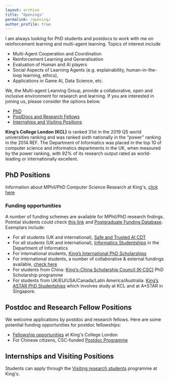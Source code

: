 ```yaml
---
layout: archive
title: "Openings"
permalink: /opening/
author_profile: true
---
```



I am always looking for PhD students and postdocs to work with me on reinforcement learning and multi-agent learning.
Topics of interest include 
* Multi-Agent Cooperation and Coordination
* Reinforcement Learning and Generalisation
* Evaluation of Human and AI players
* Social Aspects of Learning Agents (e.g. explainability, human-in-the-loop learning, ethics),
* Applications in Game AI, Data Science, etc. 

We, the Multi-agent Learning Group, provide a collaborative, open and inclusive environment for research and learning.
If you are interested in joining us, please consider the options below.
* [PhD](#phd-positions)
* [PostDocs and Research Fellows](#postdoc-and-research-fellow-positions)
* [Internships and Visiting Positions](#internships-and-visiting-positions)

**King’s College London (KCL)** is ranked 31st in the 2019 QS world universities ranking and was ranked sixth nationally in the “power” ranking in the 2014 REF. The Department of Informatics was placed in the top 10 of computer science and informatics departments in the UK, when measured by the power ranking, with 92% of its research output rated as world-leading or internationally excellent. 

## PhD Positions
Information about MPhil/PhD Computer Science Research at King's, [click here](https://www.kcl.ac.uk/informatics/postgraduate/research-degrees)

### Funding opportunities
A number of funding schemes are available for MPhil/PhD research fndings. Potntial students could check [this link](https://www.kcl.ac.uk/study-legacy/postgraduate/fees-and-funding/student-funding) and [Postgraduate Funding Database](https://www.kcl.ac.uk/study-legacy/doctoral-studies/funding).
Exemplars include: 
* For all students (UK and international), [Safe and Trusted AI CDT](https://safeandtrustedai.org/)
* For all students (UK and international), [Informatics Studentships](https://www.kcl.ac.uk/informatics/postgraduate/research-degrees#) in the Department of Informatics
* For international students, [King’s International PhD Scholarships](https://www.kcl.ac.uk/research/funding-opportunities/doctoral-research-opportunities/international-scholarships)
* For international students, a number of collaborative & external fundings available, [check here](https://www.kcl.ac.uk/study-legacy/postgraduate/fees-and-funding/student-funding/postgraduate-research-funding/international-student-research-funding)
* For students from China: [King’s-China Scholarship Council (K-CSC)](https://www.kcl.ac.uk/study-legacy/funding/kings-china-scholarship-council-phd-scholarship-programme-k-csc) PhD Scholarship programme 
* For students from UK/EU/USA/Canada/Latin America/Australia: [King’s ASTAR PhD Studentships](https://www.kcl.ac.uk/research/funding-opportunities/doctoral-research-opportunities/current-phd-opportunities/astar-phd-studentships) which involves study at KCL and at A*STAR in Singapore. 


## Postdoc and Research Fellow Positions
We welcome applications by postdoc and research fellows.
Here are some potential funding opportunities for postdoc fellowships:
* [Fellowship opportunities](https://www.kcl.ac.uk/research/funding-opportunities/fellowships-for-early-career-researchers) at King's College London
* For Chinese citizens, CSC-funded [Postdoc Programme]( https://www.csc.edu.cn/chuguo)

## Internships and Visiting Positions
Students can apply through the [Visiting research students](https://www.kcl.ac.uk/study/postgraduate-research/visiting-research-students)
programme at King's.


<!--

multi-agent cooperation/coordination, policy generalization/evaluation, social aspects of learning agents (e.g. explainability, ethics, fairness),and industrial applications. 
We do not have funding available at this time.

-->
